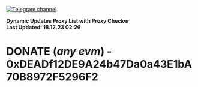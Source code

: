 [![Telegram channel](https://img.shields.io/endpoint?url=https://runkit.io/damiankrawczyk/telegram-badge/branches/master?url=https://t.me/n4z4v0d)](https://t.me/n4z4v0d) 

**Dynamic Updates Proxy List with Proxy Checker**  
**Last Updated: 18.12.23 02:26**

# DONATE (_any evm_) - 0xDEADf12DE9A24b47Da0a43E1bA70B8972F5296F2
